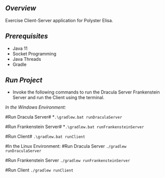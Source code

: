 ## *Overview*
Exercise  Client-Server application for Polyster Elisa.

## *Prerequisites*
* Java 11
* Socket Programming
* Java Threads
* Gradle 

## *Run Project*
* Invoke the following commands to run the Dracula Server Frankenstein Server and run the Client using the terminal.

*In the Windows Environment:*

#Run Dracula Server#
*```.\gradlew.bat runDraculaServer```

#Run Frankenstein Server#
*```.\gradlew.bat runFrankensteinServer```

#Run Client#
```.\gradlew.bat runClient```



#In the Linux Environment:
#Run Dracula Server
```./gradlew runDraculaServer```

#Run Frankenstein Server
```./gradlew runFrankensteinServer```

#Run Client
```./gradlew runClient```
